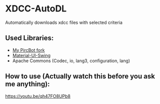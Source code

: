 # XDCC-AutoDL

Automatically downloads xdcc files with selected criteria

## Used Libraries:
- [My PircBot fork](https://github.com/Vodes/PircBot)
- [Material-UI-Swing](https://github.com/vincenzopalazzo/material-ui-swing)
- Apache Commons (Codec, io, lang3, configuration, lang)

## How to use (Actually watch this before you ask me anything):
https://youtu.be/qh47FO8UPb8
